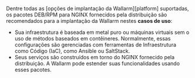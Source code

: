 Dentre todas as [opções de implantação da Wallarm][platform] suportadas, os pacotes DEB/RPM para NGINX fornecidos pela distribuição são recomendados para a implantação da Wallarm nestes **casos de uso**:

* Sua infraestrutura é baseada em metal puro ou máquinas virtuais sem o uso de métodos baseados em contêineres. Normalmente, essas configurações são gerenciadas com ferramentas de Infraestrutura como Código (IaC), como Ansible ou SaltStack.
* Seus serviços são construídos em torno do NGINX fornecido pela distribuição. A Wallarm pode estender suas funcionalidades usando esses pacotes.